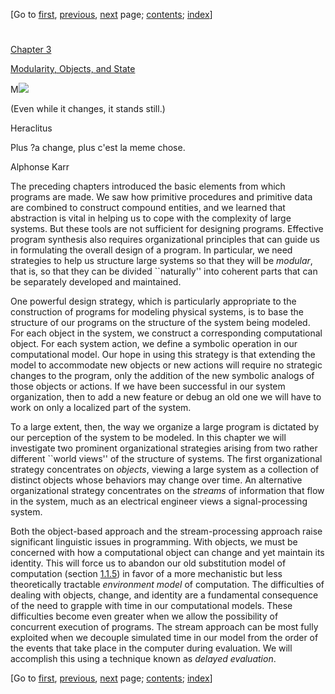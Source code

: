 [Go to [first](book.html), [previous](book-Z-H-18.html),
[next](book-Z-H-20.html) page;   [contents](book-Z-H-4.html#%_toc_start);
[index](book-Z-H-38.html#%_index_start)]

#

[Chapter 3](book-Z-H-4.html#%_toc_%_chap_3)

[Modularity, Objects, and State](book-Z-H-4.html#%_toc_%_chap_3)

M![](ch3-Z-G-1.gif)

(Even while it changes, it stands still.)

Heraclitus

Plus ?a change, plus c'est la meme chose.

Alphonse Karr

The preceding chapters introduced the basic elements from which programs are
made. We saw how primitive procedures and primitive data are combined to
construct compound entities, and we learned that abstraction is vital in
helping us to cope with the complexity of large systems. But these tools are
not sufficient for designing programs. Effective program synthesis also
requires organizational principles that can guide us in formulating the
overall design of a program. In particular, we need strategies to help us
structure large systems so that they will be _modular_, that is, so that they
can be divided ``naturally'' into coherent parts that can be separately
developed and maintained.

One powerful design strategy, which is particularly appropriate to the
construction of programs for modeling physical systems, is to base the
structure of our programs on the structure of the system being modeled. For
each object in the system, we construct a corresponding computational object.
For each system action, we define a symbolic operation in our computational
model. Our hope in using this strategy is that extending the model to
accommodate new objects or new actions will require no strategic changes to
the program, only the addition of the new symbolic analogs of those objects or
actions. If we have been successful in our system organization, then to add a
new feature or debug an old one we will have to work on only a localized part
of the system.

To a large extent, then, the way we organize a large program is dictated by
our perception of the system to be modeled. In this chapter we will
investigate two prominent organizational strategies arising from two rather
different ``world views'' of the structure of systems. The first
organizational strategy concentrates on _objects_, viewing a large system as a
collection of distinct objects whose behaviors may change over time. An
alternative organizational strategy concentrates on the _streams_ of
information that flow in the system, much as an electrical engineer views a
signal-processing system.

Both the object-based approach and the stream-processing approach raise
significant linguistic issues in programming. With objects, we must be
concerned with how a computational object can change and yet maintain its
identity. This will force us to abandon our old substitution model of
computation (section [1.1.5](book-Z-H-10.html#%_sec_1.1.5)) in favor of a more
mechanistic but less theoretically tractable _environment model_ of
computation. The difficulties of dealing with objects, change, and identity
are a fundamental consequence of the need to grapple with time in our
computational models. These difficulties become even greater when we allow the
possibility of concurrent execution of programs. The stream approach can be
most fully exploited when we decouple simulated time in our model from the
order of the events that take place in the computer during evaluation. We will
accomplish this using a technique known as _delayed evaluation_.

[Go to [first](book.html), [previous](book-Z-H-18.html),
[next](book-Z-H-20.html) page;   [contents](book-Z-H-4.html#%_toc_start);
[index](book-Z-H-38.html#%_index_start)]

